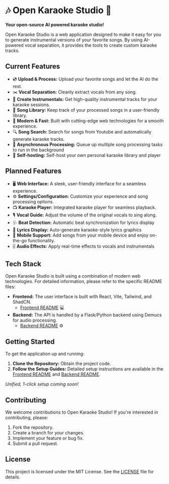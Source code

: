 # 🎶 Open Karaoke Studio 🎤

**Your open-source AI powered karaoke studio!**

Open Karaoke Studio is a web application designed to make it easy for you to generate instrumental versions of your favorite songs. By using AI-powered vocal separation, it provides the tools to create custom karaoke tracks.

## Current Features
* 💿  **Upload & Process:** Upload your favorite songs and let the AI do the rest.
* ✂️  **Vocal Separation:** Cleanly extract vocals from any song.
* 🎸  **Create Instrumentals:** Get high-quality instrumental tracks for your karaoke sessions.
* 📂  **Song Library:** Keep track of your processed songs in a user-friendly library.
* 🚀  **Modern & Fast:** Built with cutting-edge web technologies for a smooth experience.
* 🔍  **Song Search:** Search for songs from Youtube and automatically generate karaoke tracks.
* 🔄  **Asynchronous Processing:** Queue up multiple song processing tasks to run in the background
* 🛜  **Self-hosting:** Self-host your own personal karaoke library and player

## Planned Features
* 🖥️  **Web Interface:** A sleek, user-friendly interface for a seamless experience.
* ⚙️  **Settings/Configuration:** Customize your experience and song processing options.
* 📺  **Karaoke Player:** Integrated karaoke player for seamless playback.
* 🎙️  **Vocal Guide:** Adjust the volume of the original vocals to sing along.
* 🩺  **Beat Detection:** Automatic beat synchronization for lyrics display
* 🤖  **Lyrics Display:** Auto-generate karaoke-style lyrics graphics
* 📱  **Mobile Support:** Add songs from your mobile device and enjoy on-the-go functionality.
* 🎚️  **Audio Effects:** Apply real-time effects to vocals and instrumentals

## Tech Stack

Open Karaoke Studio is built using a combination of modern web technologies. For detailed information, please refer to the specific README files:

* **Frontend:** The user interface is built with React, Vite, Tailwind, and ShadCN.
  * [Frontend README](./frontend/README.md) 💻
* **Backend:** The API is handled by a Flask/Python backend using Demucs for audio processing.
  * [Backend README](./backend/README.md) ⚙️

## Getting Started

To get the application up and running:

1.  **Clone the Repository:** Obtain the project code.
2.  **Follow the Setup Guides:** Detailed setup instructions are available in the [Frontend README](./frontend/README.md) and [Backend README](./backend/README.md).

_Unified, 1-click setup coming soon!_

## Contributing

We welcome contributions to Open Karaoke Studio!  If you're interested in contributing, please:

1.  Fork the repository.
2.  Create a branch for your changes.
3.  Implement your feature or bug fix.
4.  Submit a pull request.

## License
This project is licensed under the MIT License. See the [LICENSE](./LICENSE) file for details.

